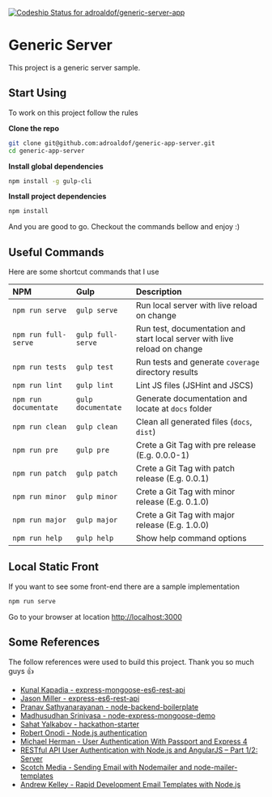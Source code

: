 [![Codeship Status for adroaldof/generic-server-app](https://www.codeship.io/projects/810993d0-34ff-0134-9930-761d96654ee5/status?branch=master)](https://www.codeship.io/projects/165138)

# Generic Server

This project is a generic server sample.

## Start Using

To work on this project follow the rules

**Clone the repo**
```bash
git clone git@github.com:adroaldof/generic-app-server.git
cd generic-app-server
```

**Install global dependencies**
```bash
npm install -g gulp-cli
```


**Install project dependencies**
```bash
npm install
```

And you are good to go. Checkout the commands bellow and enjoy :)


## Useful Commands

Here are some shortcut commands that I use

| NPM | Gulp | Description |
| :---                 | :---               | :---
| `npm run serve`      | `gulp serve`       | Run local server with live reload on change |
| `npm run full-serve` | `gulp full-serve`  | Run test, documentation and start local server with live reload on change |
| `npm run tests`      | `gulp test`        | Run tests and generate `coverage` directory results |
| `npm run lint`       | `gulp lint`        | Lint JS files (JSHint and JSCS) |
| `npm run documentate`| `gulp documentate` | Generate documentation and locate at `docs` folder |
| `npm run clean`      | `gulp clean`       | Clean all generated files (`docs`, `dist`) |
| `npm run pre`        | `gulp pre`         | Crete a Git Tag with pre release (E.g. 0.0.0-1) |
| `npm run patch`      | `gulp patch`       | Crete a Git Tag with patch release (E.g. 0.0.1) |
| `npm run minor`      | `gulp minor`       | Crete a Git Tag with minor release (E.g. 0.1.0) |
| `npm run major`      | `gulp major`       | Crete a Git Tag with major release (E.g. 1.0.0) |
| `npm run help`       | `gulp help`        | Show help command options |


## Local Static Front

If you want to see some front-end there are a sample implementation

```bash
npm run serve
```

Go to your browser at location [http://localhost:3000](http://localhost:3000)



## Some References

The follow references were used to build this project. Thank you so much guys :+1:

- [Kunal Kapadia - express-mongoose-es6-rest-api](https://github.com/KunalKapadia/express-mongoose-es6-rest-api)
- [Jason Miller - express-es6-rest-api](https://github.com/developit/express-es6-rest-api)
- [Pranav Sathyanarayanan - node-backend-boilerplate](https://github.com/PranavSathy/node-backend-boilerplate)
- [Madhusudhan Srinivasa - node-express-mongoose-demo](https://github.com/madhums/node-express-mongoose-demo)
- [Sahat Yalkabov - hackathon-starter](https://github.com/sahat/hackathon-starter)
- [Robert Onodi - Node.js authentication](http://blog.robertonodi.me/node-authentication-series-email-and-password/)
- [Michael Herman - User Authentication With Passport and Express 4](https://github.com/mjhea0/passport-local-express4)
- [RESTful API User Authentication with Node.js and AngularJS – Part 1/2: Server](https://devdactic.com/restful-api-user-authentication-1/)
- [Scotch Media - Sending Email with Nodemailer and node-mailer-templates](http://www.scotchmedia.com/tutorials/express/authentication/3/02)
- [Andrew Kelley - Rapid Development Email Templates with Node.js](http://andrewkelley.me/post/swig-email-templates.html)

